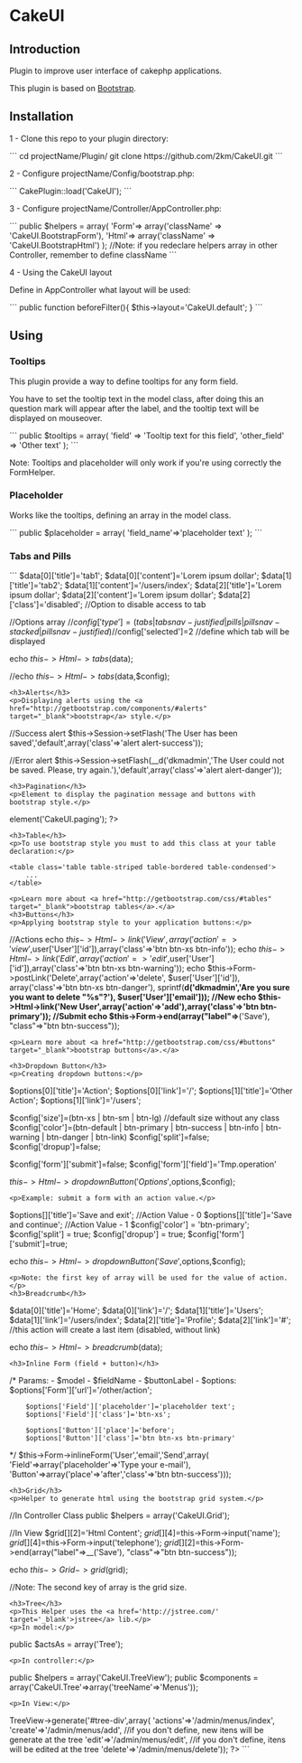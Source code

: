 CakeUI
======
<h2>Introduction</h2>
<p>Plugin to improve user interface of cakephp applications.</p>
<p>This plugin is based on <a href='http://getbootstrap.com/' target='_blank'>Bootstrap</a>.</p>
<h2>Installation</h2>
<p>1 - Clone this repo to your plugin directory:</p>
```
cd projectName/Plugin/
git clone https://github.com/2km/CakeUI.git
```
<p>2 - Configure projectName/Config/bootstrap.php:</p>
```
CakePlugin::load('CakeUI');
```
<p>3 - Configure projectName/Controller/AppController.php:</p>
```
public $helpers = array(
	'Form'=> array('className' => 'CakeUI.BootstrapForm'), 
	'Html'=> array('className' => 'CakeUI.BootstrapHtml')
);
//Note: if you redeclare helpers array in other Controller, remember to define className
```
<p>4 - Using the CakeUI layout</p>
<p>Define in AppController what layout will be used:</p>
```
public function beforeFilter(){
	$this->layout='CakeUI.default';
}
```
<h2>Using</h2>
<h3>Tooltips</h3>
<p>This plugin provide a way to define tooltips for any form field.</p>
<p>You have to set the tooltip text in the model class, after doing this an question mark will appear after the label, and the tooltip text will be displayed on mouseover.</p>
```
public $tooltips = array(
	'field'			=>	'Tooltip text for this field',
	'other_field'	=>	'Other text'
);
```
<p>Note: Tooltips and placeholder will only work if you're using correctly the FormHelper.</p>
<h3>Placeholder</h3>
<p>Works like the tooltips, defining an array in the model class.</p>
```
public $placeholder = array(
	'field_name'=>'placeholder text'
);
```
<h3>Tabs and Pills</h3>
```
$data[0]['title']='tab1';
$data[0]['content']='Lorem ipsum dollar';
$data[1]['title']='tab2';
$data[1]['content']='/users/index';
$data[2]['title']='Lorem ipsum dollar';
$data[2]['content']='Lorem ipsum dollar';
$data[2]['class']='disabled'; //Option to disable access to tab

//Options array
//$config['type'] = (tabs | tabs nav-justified | pills | pills nav-stacked | pills nav-justified)
//$config['selected']=2 //define which tab will be displayed

echo $this->Html->tabs($data);

//echo $this->Html->tabs($data,$config);
```
<h3>Alerts</h3>
<p>Displaying alerts using the <a href="http://getbootstrap.com/components/#alerts" target="_blank">bootstrap</a> style.</p>
```
//Success alert
$this->Session->setFlash('The User has been saved','default',array('class'=>'alert alert-success'));

//Error alert
$this->Session->setFlash(__d('dkmadmin','The User could not be saved. Please, try again.'),'default',array('class'=>'alert alert-danger'));
```
<h3>Pagination</h3>
<p>Element to display the pagination message and buttons with bootstrap style.</p>
```
<?php
	echo $this->element('CakeUI.paging');
?>
```
<h3>Table</h3>
<p>To use bootstrap style you must to add this class at your table declaration:</p>
```
	<table class='table table-striped table-bordered table-condensed'>
		...
	</table>
```
<p>Learn more about <a href="http://getbootstrap.com/css/#tables" target="_blank">bootstrap tables</a>.</a>
<h3>Buttons</h3>
<p>Applying bootstrap style to your application buttons:</p>
```
//Actions
echo $this->Html->link('View',array('action'=>'view',$user['User']['id']),array('class'=>'btn btn-xs btn-info'));
echo $this->Html->link('Edit',array('action'=>'edit',$user['User']['id']),array('class'=>'btn btn-xs btn-warning'));
echo $this->Form->postLink('Delete',array('action'=>'delete', $user['User']['id']), array('class'=>'btn btn-xs btn-danger'), sprintf(__d('dkmadmin','Are you sure you want to delete "%s"?'), $user['User']['email']));
//New
echo $this->Html->link('New User',array('action'=>'add'),array('class'=>'btn btn-primary'));
//Submit
echo $this->Form->end(array("label"=>__('Save'), "class"=>"btn btn-success"));
```
<p>Learn more about <a href="http://getbootstrap.com/css/#buttons" target="_blank">bootstrap buttons</a>.</a>

<h3>Dropdown Button</h3>
<p>Creating dropdown buttons:</p>
```
$options[0]['title']='Action';
$options[0]['link']='/';
$options[1]['title']='Other Action';
$options[1]['link']='/users';

$config['size']=(btn-xs | btn-sm | btn-lg) //default size without any class
$config['color']=(btn-default | btn-primary | btn-success | btn-info | btn-warning | btn-danger | btn-link)
$config['split']=false;
$config['dropup']=false;

$config['form']['submit']=false;
$config['form']['field']='Tmp.operation'

$this->Html->dropdownButton('Options',$options,$config);
```
<p>Example: submit a form with an action value.</p>
```
$options[]['title']='Save and exit';		//Action Value - 0
$options[]['title']='Save and continue';	//Action Value - 1
$config['color'] = 'btn-primary';
$config['split'] = true;
$config['dropup'] = true;
$config['form']['submit']=true;

echo $this->Html->dropdownButton('Save',$options,$config);
```
<p>Note: the first key of array will be used for the value of action.</p>
<h3>Breadcrumb</h3>
```
$data[0]['title']='Home';
$data[0]['link']='/';
$data[1]['title']='Users';
$data[1]['link']='/users/index';
$data[2]['title']='Profile';
$data[2]['link']='#'; //this action will create a last item (disabled, without link)

echo $this->Html->breadcrumb($data);
```
<h3>Inline Form (field + button)</h3>
```
/*
Params:
	- $model
	- $fieldName
	- $buttonLabel
	- $options:
		$options['Form']['url']='/other/action';
		
		$options['Field']['placeholder']='placeholder text';
		$options['Field']['class']='btn-xs';

		$options['Button']['place']='before';
		$options['Button']['class']='btn btn-xs btn-primary'

*/
$this->Form->inlineForm('User','email','Send',array(
		'Field'=>array('placeholder'=>'Type your e-mail'),
		'Button'=>array('place'=>'after','class'=>'btn btn-success')));
```
<h3>Grid</h3>
<p>Helper to generate html using the bootstrap grid system.</p>
```
//In Controller Class
public $helpers = array('CakeUI.Grid');

//In View
$grid[][2]='Html Content';
$grid[][4]=$this->Form->input('name');
$grid[][4]=$this->Form->input('telephone');
$grid[][2]=$this->Form->end(array("label"=>__('Save'), "class"=>"btn btn-success"));

echo $this->Grid->grid($grid);

//Note: The second key of array is the grid size.
```
<h3>Tree</h3>
<p>This Helper uses the <a href='http://jstree.com/' target='_blank'>jstree</a> lib.</p>
<p>In model:</p>
```
public $actsAs = array('Tree');
```
<p>In controller:</p>
```
public $helpers = array('CakeUI.TreeView');
public $components = array('CakeUI.Tree'=>array('treeName'=>'Menus'));
```
<p>In View:</p>
```
<div id="tree-div"></div>
<?php 
echo $this->TreeView->generate('#tree-div',array(
	'actions'=>'/admin/menus/index',
	'create'=>'/admin/menus/add', //if you don't define, new itens will be generate at the tree
	'edit'=>'/admin/menus/edit', //if you don't define, itens will be edited at the tree
	'delete'=>'/admin/menus/delete'));
?>
```